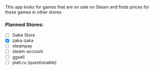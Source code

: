 This app looks for games that are on sale on Steam and finds prices for these games in other stores.
### Planned Stores:
- [ ] Gabe Store
- [x] zaka-zaka
- [ ] steampay
- [ ] steam-account
- [ ] ggsell
- [ ] plati.ru (questionable)
